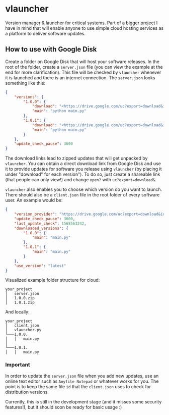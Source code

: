 # vlauncher

Version manager & launcher for critical systems.
Part of a bigger project I have in mind that will enable anyone to use simple cloud hosting services as a platform to deliver software updates.

## How to use with Google Disk

Create a folder on Google Disk that will host your software releases. In the root of the folder, create a `server.json` file (you can view the example at the end for more clarification). This file will be checked by `vlauncher` whenever it is launched and there is an internet connection. The `server.json` looks something like this:

```json
{
    "versions": {
        "1.0.0": {
            "download": "<https://drive.google.com/uc?export=download&id=<REPLACE_WITH_ID>",
            "main": "python main.py"
        },
        "1.0.1": {
            "download": "<https://drive.google.com/uc?export=download&id=<REPLACE_WITH_ID>",
            "main": "python main.py"
        }
    },
    "update_check_pause": 3600
}
```

The download links lead to zipped updates that will get unpacked by `vlauncher`.
You can obtain a direct download link from Google Disk and use it to provide updates for software you release using `vlauncher` (by placing it under "download" for each version"). To do so, just create a shareable link (that people can only view!) and change `open?` with `uc?export=download&`.

`vlauncher` also enables you to choose which version do you want to launch. There should also be a `client.json` file in the root folder of every software user. An example would be:

```json
{
    "version_provider": "https://drive.google.com/uc?export=download&id=<REPLACE_WITH_ID>",
    "update_check_pause": 3600,
    "last_update_check": 1568563242,
    "downloaded_versions": {
        "1.0.0": {
            "main": "main.py"
        },
        "1.0.1": {
            "main": "main.py"
        }
    },
    "use_version": "latest"
}
```

Visualized example folder structure for cloud:

    your_project
    │   server.json
    │   1.0.0.zip
    │   1.0.1.zip

And locally:

    your_project
    │   client.json
    │   vlauncher.py
    └───1.0.0.
    │   │   main.py
    │
    └───1.0.1.
    │   │   main.py

### Important

In order to update the `server.json` file when you add new updates, use an online text editor such as `Anyfile Notepad` or whatever works for you. The point is to keep the same file `id` that the `client.json` uses to check for distribution versions.

Currently, this is still in the development stage (and it misses some security features!), but it should soon be ready for basic usage :)
